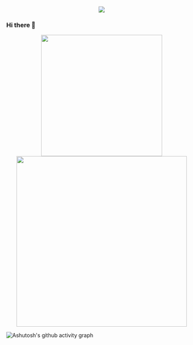 <h1 align="center">
  <a href="https://git.io/typing-svg">
    <img src="https://readme-typing-svg.demolab.com?font=Fira+Code&pause=1000&color=428FFF&vCenter=true&height=40&lines=Today+is+another+day+full+of+hope...;%E4%BB%8A%E5%A4%A9%E5%8F%88%E6%98%AF%E5%85%85%E6%BB%A1%E5%B8%8C%E6%9C%9B%E7%9A%84%E4%B8%80%E5%A4%A9...">
  </a>
</h1>

### Hi there 👋

<!--
**lrsoy/lrsoy** is a ✨ _special_ ✨ repository because its `README.md` (this file) appears on your GitHub profile.

Here are some ideas to get you started:

- 🔭 I’m currently working on ...
- 🌱 I’m currently learning ...
- 👯 I’m looking to collaborate on ...
- 🤔 I’m looking for help with ...
- 💬 Ask me about ...
- 📫 How to reach me: ...
- 😄 Pronouns: ...
- ⚡ Fun fact: ...
-->

<div align="center">
  <img width="320" src="https://github-readme-stats.vercel.app/api/top-langs/?username=lrsoy&layout=compact&theme=tokyonight"/>
  <img width="450" src="https://github-readme-stats.vercel.app/api?username=lrsoy&hide_title=true&show_icons=true&theme=tokyonight"/>
</div>


![Ashutosh's github activity graph](https://activity-graph.herokuapp.com/graph?username=lrsoy&theme=high-contrast)
